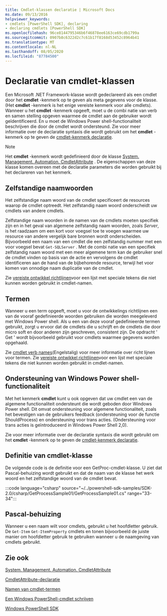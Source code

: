 ```yaml
---
title: Cmdlet-klassen declaratie | Microsoft Docs
ms.date: 09/13/2016
helpviewer_keywords:
- cmdlets [PowerShell SDK], declaring
- declaring cmdlets [PowerShell SDK]
ms.openlocfilehash: 96ce8144795346b6f46878ee6163ce69cdb1799a
ms.sourcegitcommit: 0907b8c6322d2c7c61b17f8168d53452c8964b41
ms.translationtype: MT
ms.contentlocale: nl-NL
ms.lasthandoff: 08/05/2020
ms.locfileid: "87784500"
---
```

# <a name="cmdlet-class-declaration"></a>Declaratie van cmdlet-klassen

Een Microsoft .NET Framework-klasse wordt gedeclareerd als een cmdlet door het **cmdlet** -kenmerk op te geven als meta gegevens voor de klasse. (Het **cmdlet** -kenmerk is het enige vereiste kenmerk voor alle cmdlets).
Wanneer u het **cmdlet** -kenmerk opgeeft, moet u de combi natie van verb en samen stelling opgeven waarmee de cmdlet aan de gebruiker wordt geïdentificeerd. En u moet de Windows Power shell-functionaliteit beschrijven die door de cmdlet wordt ondersteund. Zie voor meer informatie over de declaratie syntaxis die wordt gebruikt om het **cmdlet** -kenmerk op te geven de [cmdlet-kenmerk declaratie](./cmdlet-attribute-declaration.md).

> [!NOTE]
> Het **cmdlet** -kenmerk wordt gedefinieerd door de klasse [System. Management. Automation. CmdletAttribute](/dotnet/api/System.Management.Automation.CmdletAttribute) . De eigenschappen van deze klasse komen overeen met de declaratie parameters die worden gebruikt bij het declareren van het kenmerk.

## <a name="nouns"></a>Zelfstandige naamwoorden

Het zelfstandige naam woord van de cmdlet specificeert de resources waarop de cmdlet optreedt. Het zelfstandig naam woord onderscheidt uw cmdlets van andere cmdlets.

Zelfstandige naam woorden in de namen van de cmdlets moeten specifiek zijn en in het geval van algemene zelfstandig naam woorden, zoals *Server*, is het raadzaam om een kort voor voegsel toe te voegen waarmee uw resource van andere vergelijk bare bronnen wordt onderscheiden. Bijvoorbeeld een naam van een cmdlet die een zelfstandig nummer met een voor voegsel bevat `Get-SQLServer` . Met de combi natie van een specifiek zelfstandig naam woord met een meer algemene term kan de gebruiker snel de cmdlet vinden op basis van de actie en vervolgens de cmdlet identificeren aan de hand van de bijbehorende resource, terwijl het voor komen van onnodige naam duplicatie van de cmdlet.

Zie [vereiste ontwikkel richtlijnen](./required-development-guidelines.md)voor een lijst met speciale tekens die niet kunnen worden gebruikt in cmdlet-namen.

## <a name="verbs"></a>Termen

Wanneer u een term opgeeft, moet u voor de ontwikkelings richtlijnen een van de vooraf gedefinieerde woorden gebruiken die worden meegeleverd met Windows Power shell. Als u een van deze vooraf gedefinieerde termen gebruikt, zorgt u ervoor dat de cmdlets die u schrijft en de cmdlets die door micro soft en door anderen zijn geschreven, consistent zijn. De opdracht ' Get ' wordt bijvoorbeeld gebruikt voor cmdlets waarmee gegevens worden opgehaald.

Zie [cmdlet verb names](./approved-verbs-for-windows-powershell-commands.md)(Engelstalig) voor meer informatie over richt lijnen voor termen. Zie [vereiste ontwikkel richtlijnen](./required-development-guidelines.md)voor een lijst met speciale tekens die niet kunnen worden gebruikt in cmdlet-namen.

## <a name="supporting-windows-powershell-functionality"></a>Ondersteuning van Windows Power shell-functionaliteit

Met het kenmerk **cmdlet** kunt u ook opgeven dat uw cmdlet een van de algemene functionaliteit ondersteunt die wordt geboden door Windows Power shell. Dit omvat ondersteuning voor algemene functionaliteit, zoals het bevestigen van de gebruikers feedback (ondersteuning voor de functie ShouldProcess) en ondersteuning voor trans acties. (Ondersteuning voor trans acties is geïntroduceerd in Windows Power Shell 2,0).

Zie voor meer informatie over de declaratie syntaxis die wordt gebruikt om het **cmdlet** -kenmerk op te geven de [cmdlet-kenmerk declaratie](./cmdlet-attribute-declaration.md).

## <a name="cmdlet-class-definition"></a>Definitie van cmdlet-klasse

De volgende code is de definitie voor een GetProc-cmdlet-klasse. U ziet dat Pascal-behuizing wordt gebruikt en dat de naam van de klasse het werk woord en het zelfstandige woord van de cmdlet bevat.

:::code language="csharp" source="~/../powershell-sdk-samples/SDK-2.0/csharp/GetProcessSample01/GetProcessSample01.cs" range="33-34":::

## <a name="pascal-casing"></a>Pascal-behuizing

Wanneer u een naam wilt voor cmdlets, gebruikt u het hoofdletter gebruik. De `Get-Item` `Get-ItemProperty` cmdlets en tonen bijvoorbeeld de juiste manier om hoofdletter gebruik te gebruiken wanneer u de naamgeving van cmdlets gebruikt.

## <a name="see-also"></a>Zie ook

[System. Management. Automation. CmdletAttribute](/dotnet/api/System.Management.Automation.CmdletAttribute)

[CmdletAttribute-declaratie](./cmdlet-attribute-declaration.md)

[Namen van cmdlet-termen](./approved-verbs-for-windows-powershell-commands.md)

[Een Windows PowerShell-cmdlet schrijven](./writing-a-windows-powershell-cmdlet.md)

[Windows PowerShell SDK](../windows-powershell-reference.md)
